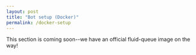```yaml
---
layout: post
title: "Bot setup (Docker)"
permalink: /docker-setup
---
```


This section is coming soon--we have an official fluid-queue image on the way!